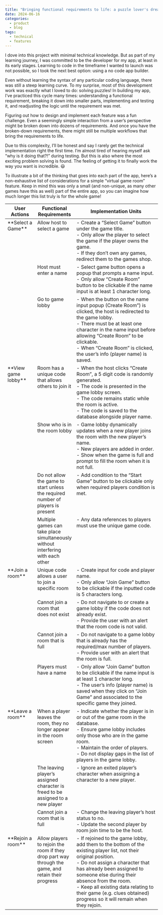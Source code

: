 ```yaml
---
title: "Bringing functional requirements to life: a puzzle lover's dream"
date: 2024-06-16
categories:
  - product
  - blog
tags:
  - technical
  - features
---
```


I dove into this project with minimal technical knowledge. But as part of my learning journey, I was committed to be the developer for my app, at least in its early stages. Learning to code in the timeframe I wanted to launch was not possible, so I took the next best option: using a no code app builder. 

Even without learning the syntax of any particular coding language, there was still a steep learning curve. To my surprise, most of this development work was exactly what I loved to do: solving puzzles! In building my app, I’ve practiced this cycle many times: understanding a functional requirement, breaking it down into smaller parts, implementing and testing it, and readjusting the logic until the requirement was met. 

Figuring out how to design and implement each feature was a fun challenge. Even a seemingly simple interaction from a user’s perspective might be broken down into dozens of requirements. And once you have the broken-down requirements, there might still be multiple workflows that bring the requirements to life. 

Due to this complexity, I’ll be honest and say I rarely get the technical implementation right the first time. I’m almost tired of hearing myself ask “why is it doing that?!” during testing. But this is also where the most exciting problem solving is found. The feeling of getting it to finally work the way you want is incredible. :smiley:

To illustrate a bit of the thinking that goes into each part of the app, here’s a non-exhaustive list of considerations for a simple “virtual game room” feature. Keep in mind this was only a small (and non-unique, as many other games have this as well) part of the entire app, so you can imagine how much longer this list truly is for the whole game!

<table>
<colgroup>
<col width="20%" />
<col width="20%" />
<col width="60%" />
</colgroup>
<thead>
<tr class="header">
<th>User Actions</th>
<th>Functional Requirements</th>
<th>Implementation Units</th>
</tr>
</thead>
<tbody>
<tr>
<td markdown="span" rowspan="3" style="vertical-align:top">**Select a Game**</td>
<td markdown="span" style="vertical-align:top">Allow host to select a game</td>
<td markdown="span" style="vertical-align:top">
	- Create a “Select Game” button under the game title.<br>
	- Only allow the player to select the game if the player owns the game.<br>
	- If they don’t own any games, redirect them to the games shop.<br>
</td>
</tr>
<tr>
<td markdown="span" style="vertical-align:top">Host must enter a name</td>
<td markdown="span" style="vertical-align:top">
	- Select game button opens a popup that prompts a name input.<br>
	- Only allow “Create Room” button to be clickable if the name input is at least 1 character long.<br>
</td>
</tr>
<tr>
<td markdown="span" style="vertical-align:top">Go to game lobby</td>
<td markdown="span" style="vertical-align:top">
	- When the button on the name input popup (Create Room”) is clicked, the host is redirected to the game lobby.<br>
	- There must be at least one character in the name input before allowing “Create Room” to be clickable.<br>
	- When “Create Room” is clicked, the user’s info (player name) is saved.<br>
</td>
</tr>

<tr>
<td markdown="span" rowspan="4" style="vertical-align:top">**View game lobby**</td>
<td markdown="span" style="vertical-align:top">Room has a unique code that allows others to join it</td>
<td markdown="span" style="vertical-align:top">
	- When the host clicks “Create Room”, a 5 digit code is randomly generated.<br>
	- The code is presented in the game lobby screen.<br>
	- The code remains static while the room is active.<br>
	- The code is saved to the database alongside player name.<br>

</td>
</tr>
<tr>
<td markdown="span" style="vertical-align:top">Show who is in the room lobby</td>
<td markdown="span" style="vertical-align:top">
	- Game lobby dynamically updates when a new player joins the room with the new player’s name.<br>
	- New players are added in order.<br>
	- Show when the game is full and prompt to fill the room when it is not full.<br>
</td>
</tr>
<tr>
<td markdown="span" style="vertical-align:top">Do not allow the game to start unless the required number of players is present</td>
<td markdown="span" style="vertical-align:top">
	- Add condition to the “Start Game” button to be clickable only when required players condition is met.<br>
</td>
</tr>
<tr>
<td markdown="span" style="vertical-align:top">Multiple games can take place simultaneously without interfering with each other</td>
<td markdown="span" style="vertical-align:top">
		- Any data references to players must use the unique game code.<br>
</td>
</tr>

<tr>
<td markdown="span" rowspan="4" style="vertical-align:top">**Join a room**</td>
<td markdown="span" style="vertical-align:top">Unique code allows a user to join a specific room</td>
<td markdown="span" style="vertical-align:top">
	- Create input for code and player name.<br>
	- Only allow “Join Game” button to be clickable if the inputted code is 5 characters long.<br>
</td>
</tr>
<tr>
<td markdown="span" style="vertical-align:top">Cannot join a room that does not exist</td>
<td markdown="span" style="vertical-align:top">
	- Do not navigate to or create a game lobby if the code does not already exist.<br>
	- Provide the user with an alert that the room code is not valid.<br>
</td>
</tr>
<tr>
<td markdown="span" style="vertical-align:top">Cannot join a room that is full</td>
<td markdown="span" style="vertical-align:top">
	- Do not navigate to a game lobby that is already has the required/max number of players.<br>
	- Provide user with an alert that the room is full.<br>
</td>
</tr>
<tr>
<td markdown="span" style="vertical-align:top">Players must have a name</td>
<td markdown="span" style="vertical-align:top">
	- Only allow “Join Game” button to be clickable if the name input is at least 1 character long.<br>
	- The user’s info (player name) is saved when they click on “Join Game” and associated to the specific game they joined.<br>
</td>
</tr>

<tr>
<td markdown="span" rowspan="3" style="vertical-align:top">**Leave a room**</td>
<td markdown="span" style="vertical-align:top">When a player leaves the room, they no longer appear in the room screen</td>
<td markdown="span" style="vertical-align:top">
	- Indicate whether the player is in or out of the game room in the database.<br>
	- Ensure game lobby includes only those who are in the game room.<br>
	- Maintain the order of players.<br>
	- Do not display gaps in the list of players in the game lobby.<br>

</td>
</tr>
<tr>
<td markdown="span" style="vertical-align:top">The leaving player’s assigned character is freed to be assigned to a new player</td>
<td markdown="span" style="vertical-align:top">
	- Ignore an exited player’s character when assigning a character to a new player.<br>
</td>
</tr>
<tr>
<td markdown="span" style="vertical-align:top">Cannot join a room that is full</td>
<td markdown="span" style="vertical-align:top">
	- Change the leaving player’s host status to no.<br>
	- Update the second player by room join time to be the host.<br>

</td>
</tr>

<tr>
<td markdown="span" style="vertical-align:top">**Rejoin a room**</td>
<td markdown="span" style="vertical-align:top">Allow players to rejoin the room if they drop part way through the game, and retain their progress</td>
<td markdown="span" style="vertical-align:top">
	- If rejoined to the game lobby, add them to the bottom of the existing player list, not their original position.<br>
	- Do not assign a character that has already been assigned to someone else during their absence from the room.<br>
	- Keep all existing data relating to their game (e.g. clues obtained) progress so it will remain when they rejoin.<br>
</td>
</tr>


</tbody>
</table>